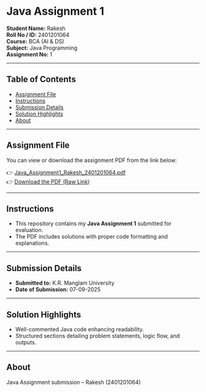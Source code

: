 # Java Assignment 1

**Student Name:** Rakesh  
**Roll No / ID:** 2401201064  
**Course:** BCA (AI & DS)  
**Subject:** Java Programming  
**Assignment No:** 1  

---

## Table of Contents
- [Assignment File](#assignment-file)
- [Instructions](#instructions)
- [Submission Details](#submission-details)
- [Solution Highlights](#solution-highlights)
- [About](#about)

---

##  Assignment File
You can view or download the assignment PDF from the link below:

👉 [Java_Assignment1_Rakesh_2401201064.pdf](./Java_Assignment1_Rakesh_2401201064.pdf)  
👉 [Download the PDF (Raw Link)](https://github.com/rakesh4407/Java_Assignment_Rakesh/raw/main/Java_Assignment1_Rakesh_2401201064.pdf)

---

##  Instructions
- This repository contains my **Java Assignment 1** submitted for evaluation.
- The PDF includes solutions with proper code formatting and explanations.

---

##  Submission Details
- **Submitted to:** K.R. Manglam University  
- **Date of Submission:** 07-09-2025

---

##  Solution Highlights
- Well-commented Java code enhancing readability.  
- Structured sections detailing problem statements, logic flow, and outputs.

---

##  About
Java Assignment submission – Rakesh (2401201064)
